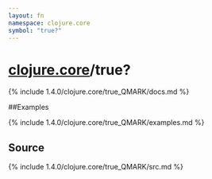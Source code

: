 ```yaml
---
layout: fn
namespace: clojure.core
symbol: "true?"
---
```


# [clojure.core](../)/true?

{% include 1.4.0/clojure.core/true_QMARK/docs.md %}

##Examples

{% include 1.4.0/clojure.core/true_QMARK/examples.md %}
## Source
{% include 1.4.0/clojure.core/true_QMARK/src.md %}

